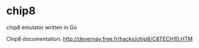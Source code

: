 # chip8
chip8 emulator written in Go

Chip8 documentation: http://devernay.free.fr/hacks/chip8/C8TECH10.HTM
